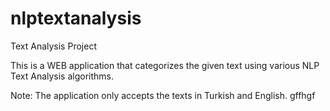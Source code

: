 # nlptextanalysis
Text Analysis Project


This is a WEB application that categorizes the given text using various NLP Text Analysis algorithms.

Note: The application only accepts the texts in Turkish and English.
gffhgf
